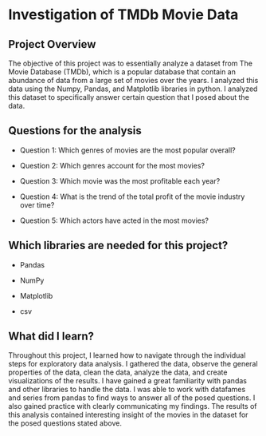 
# Investigation of TMDb Movie Data

## Project Overview

The objective of this project was to essentially analyze a dataset from The Movie Database (TMDb), which is a popular database that contain an abundance of data from a large set of movies over the years. I analyzed this data using the Numpy, Pandas, and Matplotlib libraries in python. I analyzed this dataset to specifically answer certain question that I posed about the data.

## Questions for the analysis

- Question 1: Which genres of movies are the most popular overall? 


- Question 2: Which genres account for the most movies?


- Question 3: Which movie was the most profitable each year?


- Question 4: What is the trend of the total profit of the movie industry over time?


- Question 5: Which actors have acted in the most movies?

## Which libraries are needed for this project?

- Pandas


- NumPy


- Matplotlib


- csv

## What did I learn?

Throughout this project, I learned how to navigate through the individual steps for exploratory data analysis. I gathered the data, observe the general properties of the data, clean the data, analyze the data, and create visualizations of the results. I have gained a great familiarity with pandas and other libraries to handle the data. I was able to work with datafames and series from pandas to find ways to answer all of the posed questions. I also gained practice with clearly communicating my findings. The results of this analysis contained interesting insight of the movies in the dataset for the posed questions stated above.
